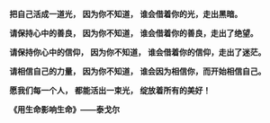 **把自己活成一道光，**
**因为你不知道，**
**谁会借着你的光，走出黑暗。**

**请保持心中的善良，**
**因为你不知道，**
**谁会借着你的善良，走出了绝望。**

**请保持你心中的信仰，**
**因为你不知道，**
**谁会借着你的信仰，走出了迷茫。**

**请相信自己的力量，**
**因为你不知道，**
**谁会因为相信你，而开始相信自己。**

**愿我们每一个人，**
**都能活出一束光，**
**绽放着所有的美好！**

**《用生命影响生命》——泰戈尔‬**